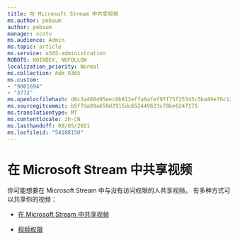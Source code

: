 ```yaml
---
title: 在 Microsoft Stream 中共享视频
ms.author: pebaum
author: pebaum
manager: scotv
ms.audience: Admin
ms.topic: article
ms.service: o365-administration
ROBOTS: NOINDEX, NOFOLLOW
localization_priority: Normal
ms.collection: Adm_O365
ms.custom:
- "9001694"
- "3772"
ms.openlocfilehash: d8c3a460495eec8b813effa6afef97f75f25545c5ba89e76c123b6273e1a9025
ms.sourcegitcommit: b5f7da89a650d2915dc652449623c78be6247175
ms.translationtype: MT
ms.contentlocale: zh-CN
ms.lasthandoff: 08/05/2021
ms.locfileid: "54108150"
---
```

# <a name="share-your-videos-in-microsoft-stream"></a>在 Microsoft Stream 中共享视频

你可能想要在 Microsoft Stream 中与没有访问权限的人共享视频。 有多种方式可以共享你的视频：

- [在 Microsoft Stream 中共享视频](https://docs.microsoft.com/stream/portal-share-video)

- [视频权限](https://docs.microsoft.com/stream/portal-share-video#permissions-on-your-video)
